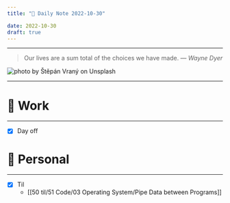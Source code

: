 ```yaml
---
title: "🌱 Daily Note 2022-10-30"

date: 2022-10-30
draft: true
---
```



---

> Our lives are a sum total of the choices we have made.
> — <cite>Wayne Dyer</cite>

![photo by Štěpán Vraný on Unsplash](https://images.unsplash.com/photo-1604679494787-3a32b6d0e656?crop=entropy&cs=tinysrgb&fm=jpg&ixid=MnwzNjM5Nzd8MHwxfHJhbmRvbXx8fHx8fHx8fDE2NjcxMzkyNTA&ixlib=rb-4.0.3&q=80&w=500&h=500)

---


# 💼 Work
---
- [x] Day off


# 🌱 Personal
---
- [x] Til
	-  [[50 til/51 Code/03 Operating System/Pipe Data between Programs]]
